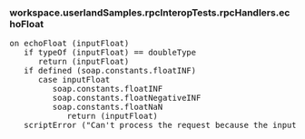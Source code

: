 ### workspace.userlandSamples.rpcInteropTests.rpcHandlers.echoFloat
<pre>
on echoFloat (inputFloat)
   if typeOf (inputFloat) == doubleType
      return (inputFloat)
   if defined (soap.constants.floatINF)
      case inputFloat
         soap.constants.floatINF
         soap.constants.floatNegativeINF
         soap.constants.floatNaN
            return (inputFloat)
   scriptError ("Can't process the request because the input parameter was not a float.")

</pre>